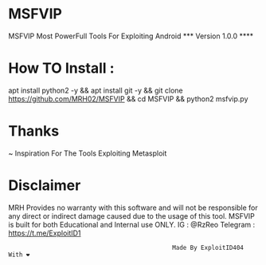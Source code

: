 # MSFVIP
MSFVIP Most PowerFull Tools For Exploiting Android
*** Version 1.0.0 ****

# How TO Install :
apt install python2 -y && apt install git -y && git clone https://github.com/MRH02/MSFVIP && cd MSFVIP && python2 msfvip.py

# Thanks
~ Inspiration For The Tools Exploiting Metasploit

# Disclaimer
MRH Provides no warranty with this software and will not be responsible for any direct or indirect damage caused due to the usage of this tool.
MSFVIP is built for both Educational and Internal use ONLY.
IG : @RzReo
Telegram : https://t.me/ExploitID1

                                                  Made By ExploitID404 With ❤
